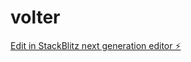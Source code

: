 # volter

[Edit in StackBlitz next generation editor ⚡️](https://stackblitz.com/~/github.com/developerking-s/volter)